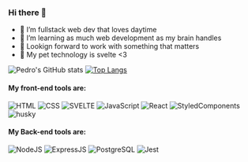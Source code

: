 ### Hi there 👋

- 🔭 I’m fullstack web dev that loves daytime
- 🌱 I’m learning as much web development as my brain handles
- 👯 Lookign forward to work with something that matters
- 💬 My pet technology is svelte <3

![Pedro's GitHub stats](https://github-readme-stats.vercel.app/api?username=YoYolops&show_icons=true&theme=gotham&count_private=true&hide=issues)
[![Top Langs](https://github-readme-stats.vercel.app/api/top-langs/?username=YoYolops&layout=compact&show_icons=true&theme=gotham&count_private=true&hide=issues)](https://github.com/anuraghazra/github-readme-stats)

#### My **front-end** tools are:
![HTML](https://img.shields.io/badge/HTML5-E34F26?style=for-the-badge&logo=html5&logoColor=white) 
![CSS](https://img.shields.io/badge/CSS3-1572B6?style=for-the-badge&logo=css3&logoColor=white)
![SVELTE](https://img.shields.io/static/v1?label=Svelte&message=v3&color=AA1E1E&style=for-the-badge&logo=svelte)
![JavaScript](https://img.shields.io/badge/JavaScript-F7DF1E?style=for-the-badge&logo=javascript&logoColor=black)
![React](https://img.shields.io/badge/React-20232A?style=for-the-badge&logo=react&logoColor=61DAFB)
![StyledComponents](https://img.shields.io/badge/Styled--Components-DB7093?style=for-the-badge&logo=styled-components&logoColor=white)
![husky](https://img.shields.io/badge/Cypress-182534?style=for-the-badge)

#### My **Back-end** tools are:

![NodeJS](https://img.shields.io/badge/Node.js-43853D?style=for-the-badge&logo=node.js&logoColor=white)
![ExpressJS](https://img.shields.io/badge/Express.js-404D59?style=for-the-badge&logo=express&logoColor=white)
![PostgreSQL](https://img.shields.io/badge/PostgreSQL-316192?style=for-the-badge&logo=postgresql&logoColor=white)
![Jest](https://img.shields.io/badge/Jest-C21325?style=for-the-badge&logo=jest&logoColor=white)
